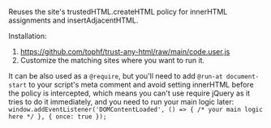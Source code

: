 Reuses the site's trustedHTML.createHTML policy for innerHTML assignments and insertAdjacentHTML.

Installation:
1. https://github.com/tophf/trust-any-html/raw/main/code.user.js
2. Customize the matching sites where you want to run it.

It can be also used as a `@require`, but you'll need to add `@run-at document-start` to your script's meta comment and avoid setting innerHTML before the policy is intercepted, which means you can't use require jQuery as it tries to do it immediately, and you need to run your main logic later: `window.addEventListener('DOMContentLoaded', () => { /* your main logic here */ }, { once: true });`
